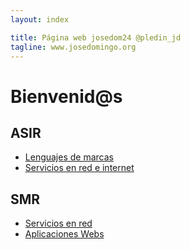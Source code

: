 ```yaml
---
layout: index

title: Página web josedom24 @pledin_jd
tagline: www.josedomingo.org
---
```

# Bienvenid@s

## ASIR

* [Lenguajes de marcas](/mod/lm)
* [Servicios en red e internet](/mod/serviciosgs)

## SMR

* [Servicios en red](/mod/serviciosgm)
* [Aplicaciones Webs](/mod/aplweb)